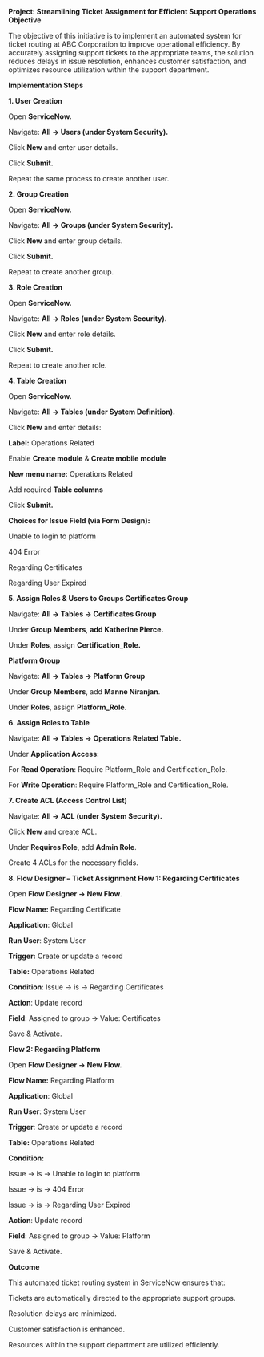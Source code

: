 **Project: Streamlining Ticket Assignment for Efficient Support Operations
Objective**

The objective of this initiative is to implement an automated system for ticket routing at ABC Corporation to improve operational efficiency. By accurately assigning support tickets to the appropriate teams, the solution reduces delays in issue resolution, enhances customer satisfaction, and optimizes resource utilization within the support department.

**Implementation Steps**

**1. User Creation**

Open **ServiceNow.**

Navigate: **All → Users (under System Security).**

Click **New** and enter user details.

Click **Submit.**

Repeat the same process to create another user.

**2. Group Creation**

Open **ServiceNow.**

Navigate: **All → Groups (under System Security).**

Click **New** and enter group details.

Click **Submit.**

Repeat to create another group.

**3. Role Creation**

Open **ServiceNow.**

Navigate: **All → Roles (under System Security).**

Click **New** and enter role details.

Click **Submit.**

Repeat to create another role.

**4. Table Creation**

Open **ServiceNow.**

Navigate: **All → Tables (under System Definition).**

Click **New** and enter details:

**Label:** Operations Related

Enable **Create module** & **Create mobile module**

**New menu name:** Operations Related

Add required **Table columns**

Click **Submit.**

**Choices for Issue Field (via Form Design):**

Unable to login to platform

404 Error

Regarding Certificates

Regarding User Expired

**5. Assign Roles & Users to Groups
Certificates Group**

Navigate: **All → Tables → Certificates Group**

Under **Group Members**, **add Katherine Pierce.**

Under **Roles**, assign **Certification_Role.**

**Platform Group**

Navigate: **All → Tables → Platform Group**

Under **Group Members**, add **Manne Niranjan**.

Under **Roles**, assign **Platform_Role**.

**6. Assign Roles to Table**

Navigate: **All → Tables → Operations Related Table.**

Under **Application Access**:

For **Read Operation**: Require Platform_Role and Certification_Role.

For **Write Operation**: Require Platform_Role and Certification_Role.

**7. Create ACL (Access Control List)**

Navigate: **All → ACL (under System Security).**

Click **New** and create ACL.

Under **Requires Role**, add **Admin Role**.

Create 4 ACLs for the necessary fields.

**8. Flow Designer – Ticket Assignment
Flow 1: Regarding Certificates**

Open **Flow Designer → New Flow**.

**Flow Name:** Regarding Certificate

**Application**: Global

**Run User**: System User

**Trigger:** Create or update a record

**Table:** Operations Related

**Condition**: Issue → is → Regarding Certificates

**Action**: Update record

**Field**: Assigned to group → Value: Certificates

Save & Activate.

**Flow 2: Regarding Platform**

Open **Flow Designer → New Flow.**

**Flow Name:** Regarding Platform

**Application**: Global

**Run User**: System User

**Trigger**: Create or update a record

**Table:** Operations Related

**Condition:**

Issue → is → Unable to login to platform

Issue → is → 404 Error

Issue → is → Regarding User Expired

**Action**: Update record

**Field**: Assigned to group → Value: Platform

Save & Activate.

**Outcome**

This automated ticket routing system in ServiceNow ensures that:

Tickets are automatically directed to the appropriate support groups.

Resolution delays are minimized.

Customer satisfaction is enhanced.

Resources within the support department are utilized efficiently.
